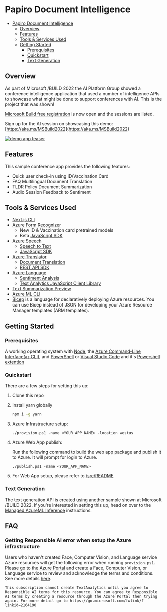 # Papiro Document Intelligence

<!-- @import "[TOC]" {cmd="toc" depthFrom=1 depthTo=6 orderedList=false} -->

<!-- code_chunk_output -->

- [Papiro Document Intelligence](#papiro-document-intelligence)
  - [Overview](#overview)
  - [Features](#features)
  - [Tools & Services Used](#tools-services-used)
  - [Getting Started](#getting-started)
    - [Prerequisites](#prerequisites)
    - [Quickstart](#quickstart)
    - [Text Generation](#text-generation)

<!-- /code_chunk_output -->

## Overview

As part of Microsoft /BUILD 2022 the AI Platform Group showed a conference intelligence application that used a number of intelligence APIs to showcase what might be done to support conferences with AI. This is the project that was shown!

[Microsoft Build free registration](https://mybuild.microsoft.com/home?WT.mc_id=javascript-63868-ayyonet) is now open and the sessions are listed.

Sign up for the AI session on showcasing this demo: [https://aka.ms/MSBuild2022](https://aka.ms/MSBuild2022)

[![demo app teaser](http://img.youtube.com/vi/L10-LnbXxEo/0.jpg)](https://youtu.be/L10-LnbXxEo)

## Features

This sample conference app provides the following features:

- Quick user check-in using ID/Vaccination Card
- FAQ Multilingual Document Translation
- TLDR Policy Document Summarization
- Audio Session Feedback to Sentiment

## Tools & Services Used

- [Next.js CLI](https://nextjs.org/docs/api-reference/cli)
- [Azure Form Recognizer](https://docs.microsoft.com/en-us/azure/applied-ai-services/form-recognizer/whats-new?tabs=csharp&WT.mc_id=javascript-63868-ayyonet)
  - New ID & Vaccination card pretrained models
  - Beta [JavaScript SDK](https://docs.microsoft.com/azure/applied-ai-services/form-recognizer/quickstarts/try-v3-javascript-sdk?WT.mc_id=javascript-63868-ayyonet)
- [Azure Speech](https://docs.microsoft.com/azure/cognitive-services/speech-service/?WT.mc_id=javascript-63868-ayyonet)
  - [Speech to Text](https://docs.microsoft.com/azure/cognitive-services/speech-service/speech-to-text?WT.mc_id=javascript-63868-ayyonet)
  - [JavaScript SDK](https://docs.microsoft.com/javascript/api/microsoft-cognitiveservices-speech-sdk/?view=azure-node-latest&WT.mc_id=javascript-63868-ayyonet)
- [Azure Translator](https://docs.microsoft.com/azure/cognitive-services/translator/translator-overview?WT.mc_id=javascript-63868-ayyonet)
  - [Document Translation](https://docs.microsoft.com/azure/cognitive-services/translator/document-translation/overview?WT.mc_id=javascript-63868-ayyonet)
  - [REST API SDK](https://docs.microsoft.com/azure/cognitive-services/translator/document-translation/reference/rest-api-guide?WT.mc_id=javascript-57623-ayyonet)
- [Azure Language](https://docs.microsoft.com/azure/cognitive-services/language-service/?WT.mc_id=javascript-63868-ayyonet)
  - [Sentiment Analysis](https://docs.microsoft.com/azure/cognitive-services/language-service/sentiment-opinion-mining/overview?WT.mc_id=javascript-63868-ayyonet)
  - [Text Analytics JavaScript Client Library](https://docs.microsoft.com/javascript/api/overview/azure/ai-text-analytics-readme?view=azure-node-latest&WT.mc_id=javascript-63868-ayyonet)
-  [Text Summarization Preview](https://docs.microsoft.com/azure/cognitive-services/language-service/text-summarization/overview?WT.mc_id=javascript-63868-ayyonet)
- [Azure ML CLI](https://github.com/Azure-Samples/locutus/wiki/Managed-Inference)
- [Bicep](https://docs.microsoft.com/azure/azure-resource-manager/bicep/overview?tabs=bicep&WT.mc_id=javascript-63868-ayyonet)
 is a language for declaratively deploying Azure resources. You can use Bicep instead of JSON for developing your Azure Resource Manager templates (ARM templates).

## Getting Started

### Prerequisites

A working operating system with [Node](https://nodejs.org/en/), the [Azure Command-Line Interface(`az` CLI)](https://docs.microsoft.com/cli/azure/?WT.mc_id=javascript-63868-ayyonet), and [PowerShell](https://docs.microsoft.com/powershell/?WT.mc_id=javascript-63868-ayyonet) or [Visual Studio Code](https://code.visualstudio.com/) and it's [Powershell extention](https://code.visualstudio.com/docs/languages/powershell?WT.mc_id=javascript-63868-ayyonet)

### Quickstart

There are a few steps for setting this up:

1. Clone this repo
2. Install yarn globally
    ```bash
    npm i -g yarn
    ```
3. Azure Infrastructure setup:

    ```
    ./provision.ps1 -name <YOUR_APP_NAME> -location westus
    ```

4. Azure Web App publish:

    Run the following command to build the web app package and publish it to Azure. It will prompt for login to Azure.
    ```
    ./publish.ps1 -name <YOUR_APP_NAME>
    ```

5. For Web App setup, please refer to [/src/README](/src/README.md)

### Text Generation

The text generation API is created using another sample
shown at Microsoft /BUILD 2022. If you're interested in
setting this up, head on over to the
[Managed AzureML Inference](https://github.com/Azure-Samples/locutus/wiki/Managed-Inference)
instructions.

## FAQ
### Getting Responsible AI error when setup the Azure infrastructure
Users who haven't created Face, Computer Vision, and Language service Azure resources will get the following error when running `provision.ps1`. Please go to the [Azure Portal](https://portal.azure.com) and create a Face, Computer Vision, or Language service to review and acknowledge the terms and conditions. See more details [here](https://go.microsoft.com/fwlink/?linkid=2164190).
```
This subscription cannot create TextAnalytics until you agree to Responsible AI terms for this resource. You can agree to Responsible AI terms by creating a resource through the Azure Portal then trying again. For more detail go to https://go.microsoft.com/fwlink/?linkid=2164190
```